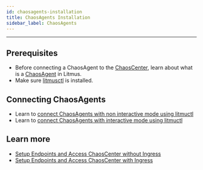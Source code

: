 ```yaml
---
id: chaosagents-installation
title: ChaosAgents Installation
sidebar_label: ChaosAgents
---
```


---

## Prerequisites

- Before connecting a ChaosAgent to the [ChaosCenter](../getting-started/resources.md#chaoscenter), learn about what is a [ChaosAgent](../getting-started/resources.md#chaosagents) in Litmus.
- Make sure [litmusctl](../litmusctl/installation.md) is installed.

## Connecting ChaosAgents

- Learn to [connect ChaosAgents with non interactive mode using litmuctl](../litmusctl/usage-non-interactive-mode.md)
- Learn to [connect ChaosAgents with interactive mode using litmuctl](../litmusctl/usage-interactive-mode.md)

## Learn more

- [Setup Endpoints and Access ChaosCenter without Ingress](setup-without-ingress)
- [Setup Endpoints and Access ChaosCenter with Ingress](setup-with-ingress)
